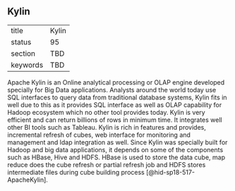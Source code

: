 ## Kylin


|          |       |
| -------- | ----- |
| title    | Kylin |
| status   | 95    |
| section  | TBD   |
| keywords | TBD   |




Apache Kylin is an Online analytical processing or OLAP engine developed
specially for Big Data applications. Analysts around the world today use
SQL interfaces to query data from traditional database systems, Kylin
fits in well due to this as it provides SQL interface as well as OLAP
capability for Hadoop ecosystem which no other tool provides today.
Kylin is very efficient and can return billions of rows in minimum time.
It integrates well other BI tools such as Tableau. Kylin is rich in
features and provides, incremental refresh of cubes, web interface for
monitoring and management and ldap integration as well. Since Kylin was
specially built for Hadoop and big data applications, it depends on some
of the components such as HBase, Hive and HDFS. HBase is used to store
the data cube, map reduce does the cube refresh or partial refresh job
and HDFS stores intermediate files during cube building
process [@hid-sp18-517-ApacheKylin].
